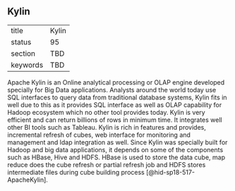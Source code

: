 ## Kylin


|          |       |
| -------- | ----- |
| title    | Kylin |
| status   | 95    |
| section  | TBD   |
| keywords | TBD   |




Apache Kylin is an Online analytical processing or OLAP engine developed
specially for Big Data applications. Analysts around the world today use
SQL interfaces to query data from traditional database systems, Kylin
fits in well due to this as it provides SQL interface as well as OLAP
capability for Hadoop ecosystem which no other tool provides today.
Kylin is very efficient and can return billions of rows in minimum time.
It integrates well other BI tools such as Tableau. Kylin is rich in
features and provides, incremental refresh of cubes, web interface for
monitoring and management and ldap integration as well. Since Kylin was
specially built for Hadoop and big data applications, it depends on some
of the components such as HBase, Hive and HDFS. HBase is used to store
the data cube, map reduce does the cube refresh or partial refresh job
and HDFS stores intermediate files during cube building
process [@hid-sp18-517-ApacheKylin].
